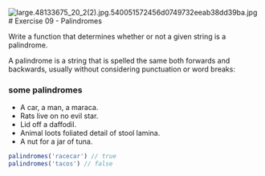 ![large.48133675_20_2(2).jpg.540051572456d0749732eeab38dd39ba.jpg](/assets/large.48133675_20_2(2).jpg.540051572456d0749732eeab38dd39ba.jpg.jpg)# Exercise 09 - Palindromes

Write a function that determines whether or not a given string is a palindrome.

A palindrome is a string that is spelled the same both forwards and backwards, usually without considering punctuation or word breaks:

### some palindromes

- A car, a man, a maraca.
- Rats live on no evil star.
- Lid off a daffodil.
- Animal loots foliated detail of stool lamina.
- A nut for a jar of tuna.

```javascript
palindromes('racecar') // true
palindromes('tacos') // false
```
